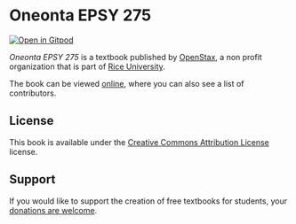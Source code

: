 # Oneonta EPSY 275

[![Open in Gitpod](https://gitpod.io/button/open-in-gitpod.svg)](https://gitpod.io/from-referrer/)

_Oneonta EPSY 275_ is a textbook published by [OpenStax](https://openstax.org/), a non profit organization that is part of [Rice University](https://www.rice.edu/).

The book can be viewed [online](https://github.com/cnx-user-books/cnxbook-oneonta-epsy-275/releases/latest), where you can also see a list of contributors.

## License
This book is available under the [Creative Commons Attribution License](./LICENSE) license.

## Support
If you would like to support the creation of free textbooks for students, your [donations are welcome](https://riceconnect.rice.edu/donation/support-openstax-banner).
